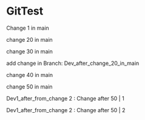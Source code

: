 # GitTest

Change 1 in main

change 20 in main

change 30 in main

add change in Branch: Dev_after_change_20_in_main

change 40 in main

change 50 in main

Dev1_after_from_change 2 : Change after 50 | 1

Dev1_after_from_change 2 : Change after 50 | 2